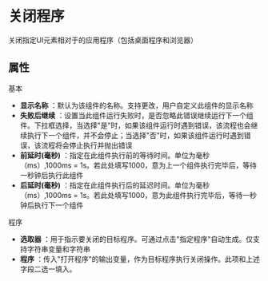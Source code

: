 # 关闭程序

关闭指定UI元素相对于的应用程序（包括桌面程序和浏览器）

## 属性
基本
- **显示名称** ：默认为该组件的名称。支持更改，用户自定义此组件的显示名称
- **失败后继续** ：设置当此组件运行失败时，是否忽略此错误继续运行下一个组件。下拉框选择，当选择"是"时，如果该组件运行时遇到错误，该流程也会继续执行下一个组件，并不会停止；当选择"否"时，如果该组件运行时遇到错误，该流程将会停止执行并抛出错误
- **前延时(毫秒)** ：指定在此组件执行前的等待时间。单位为毫秒（ms）,1000ms = 1s。若此处填写1000，意为上一个组件执行完毕后，等待一秒钟后执行此组件
- **后延时(毫秒)** ：指定在此组件执行后的延迟时间。单位为毫秒（ms）,1000ms = 1s。若此处填写1000，意为此组件执行完毕后，等待一秒钟后执行下一个组件


程序

- **选取器** ：用于指示要关闭的目标程序。可通过点击&quot;指定程序&quot;自动生成。仅支持字符串变量和字符串
- **程序** ：传入&quot;打开程序&quot;的输出变量，作为目标程序执行关闭操作。此项和上述字段二选一填入。

